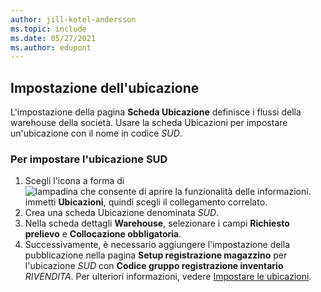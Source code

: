 ```yaml
---
author: jill-kotel-andersson
ms.topic: include
ms.date: 05/27/2021
ms.author: edupont
---
```

## <a name="setting-up-the-location"></a><a name="setting-up-the-location"></a>Impostazione dell'ubicazione

L'impostazione della pagina **Scheda Ubicazione** definisce i flussi della warehouse della società. Usare la scheda Ubicazioni per impostare un'ubicazione con il nome in codice *SUD*.

### <a name="to-set-up-the-location-south"></a><a name="to-set-up-the-location-south"></a>Per impostare l'ubicazione SUD

1. Scegli l'icona a forma di ![lampadina che consente di aprire la funzionalità delle informazioni.](../media/ui-search/search_small.png "Informazioni sull'operazione che si desidera eseguire") immetti **Ubicazioni**, quindi scegli il collegamento correlato.  
2. Crea una scheda Ubicazione denominata *SUD*.  
3. Nella scheda dettagli **Warehouse**, selezionare i campi **Richiesto prelievo** e **Collocazione obbligatoria**.
4. Successivamente, è necessario aggiungere l'impostazione della pubblicazione nella pagina **Setup registrazione magazzino** per l'ubicazione *SUD* con **Codice gruppo registrazione inventario** *RIVENDITA*. Per ulteriori informazioni, vedere [Impostare le ubicazioni](../inventory-how-setup-locations.md).
